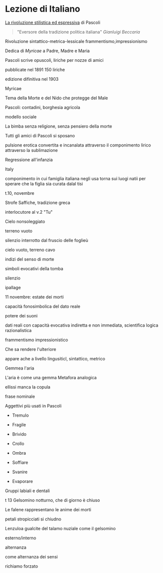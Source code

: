 # Lezione di Italiano

<u>La rivoluzione stilistica ed espressiva</u>  di Pascoli

> "Eversore della tradizione politica italiana"
> _Gianluigi Beccaria_


Rivoluzione sintattico-metrica-lessicale
frammentismo,impressionismo



Dedica di _Myricae_ a Padre, Madre e Maria

Pascoli scrive opuscoli, liriche per nozze di amici

pubblicate nel 1891
150 liriche

edizione difinitiva nel 1903



Myricae

Tema della Morte e del Nido che protegge del Male

Pascoli: contadini, borghesia agricola

modello sociale


La bimba senza religione, senza pensiero della morte


Tutti gli amici di Pascoli si sposano

pulsione erotica convertita e incanalata attraverso il componimento lirico attraverso la sublimazione


Regressione all'infanzia

Italy

componimento in cui famiglia italiana negli usa torna sui luogi natii per sperare che la figlia sia curata dalal tisi


t.10, novembre



Strofe Saffiche, tradizione greca

interlocutore al v.2 "Tu"

Cielo nonsoleggiato

terreno vuoto

silenzio interrotto dal fruscio delle foglieù

cielo vuoto, terreno cavo

indizi del senso di morte

simboli evocativi della tomba

silenzio

ipallage


11 novembre: estate dei morti

capacità fonosimbolica del dato reale

potere dei suoni

dati reali con capacità evocativa indiretta e non immediata, scientifica logica razionalistica

frammentismo impressionistico

Che sa rendere l'ulteriore

appare ache a livello lingusiticl, sintattico, metrico

Gemmea l'aria

L'aria è come una gemma
Metafora analogica

ellissi
manca la copula

frase nominale

Aggettivi più usati in Pascoli

* Tremulo 
* Fragile


* Brivido 
* Crollo 
* Ombra

* Soffiare
* Svanire
* Evaporare



Gruppi labiali e dentali

t 13
Gelsomino notturno, che di giorno è chiuso

Le falene rappresentano le anime dei morti

petali stropicciati si chiudno

Lenzuloa gualcite del talamo nuziale come il gelsomino

esterno/interno

alternanza

come alternanza dei sensi

richiamo forzato 
<!--stackedit_data:
eyJoaXN0b3J5IjpbMjU1MzAyODkxLDgyMzkwOTkzMiw2MzQ5MD
kwNjAsMTQyMjA5NzUwMCwtMzI3NjIwODk1LC0xMzgwOTk1NzQ3
LC02NjA4NDYzNDZdfQ==
-->
